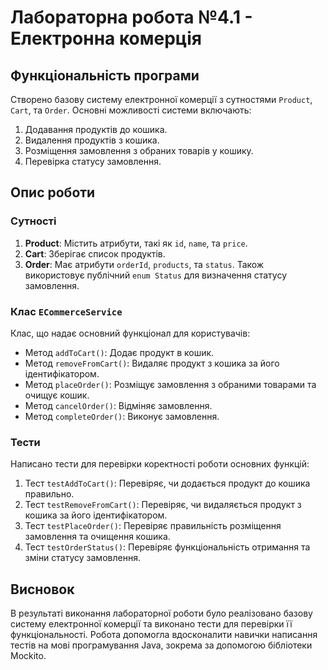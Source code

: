 # Лабораторна робота №4.1 - Електронна комерція

## Функціональність програми

Створено базову систему електронної комерції з сутностями `Product`, `Cart`, та `Order`. Основні можливості системи включають:

1. Додавання продуктів до кошика.
2. Видалення продуктів з кошика.
3. Розміщення замовлення з обраних товарів у кошику.
4. Перевірка статусу замовлення.

## Опис роботи

### Сутності

1. **Product**: Містить атрибути, такі як `id`, `name`, та `price`.
2. **Cart**: Зберігає список продуктів.
3. **Order**: Має атрибути `orderId`, `products`, та `status`. Також використовує публічний `enum Status` для визначення статусу замовлення.

### Клас `ECommerceService`

Клас, що надає основний функціонал для користувачів:

- Метод `addToCart()`: Додає продукт в кошик.
- Метод `removeFromCart()`: Видаляє продукт з кошика за його ідентифікатором.
- Метод `placeOrder()`: Розміщує замовлення з обраними товарами та очищує кошик.
- Метод `cancelOrder()`: Відміняє замовлення.
- Метод `completeOrder()`: Виконує замовлення.

### Тести

Написано тести для перевірки коректності роботи основних функцій:

1. Тест `testAddToCart()`: Перевіряє, чи додається продукт до кошика правильно.
2. Тест `testRemoveFromCart()`: Перевіряє, чи видаляється продукт з кошика за його ідентифікатором.
3. Тест `testPlaceOrder()`: Перевіряє правильність розміщення замовлення та очищення кошика.
4. Тест `testOrderStatus()`: Перевіряє функціональність отримання та зміни статусу замовлення.

## Висновок

В результаті виконання лабораторної роботи було реалізовано базову систему електронної комерції та виконано тести для перевірки її функціональності. Робота допомогла вдосконалити навички написання тестів на мові програмування Java, зокрема за допомогою бібліотеки Mockito.
